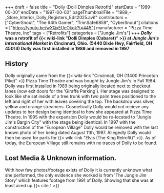 +++
draft = false
title = "Dolly (Dolli Dimples Retrofit)"
startDate = "1989-00-00"
endDate = "1997-00-00"
pageThumbnailFile = "1989_-_Store_Interior_Dolly_Registers_Edit2025.avif"
contributors = ["CyberSnout", "The 64th Gamer", "TrimSafe6859", "CyberSnout"]
citations = ["https://youtu.be/wXQxEUeOkok?t=445"]
manufacturer = "Pizza Time Theatre, Inc"
tags = ["Retrofits"]
categories = ["Jungle Jim's"]
+++
***Dolly* was a retrofit of {{< wiki-link "Dolli Dimples (Cabaret)" >}} at *Jungle Jim's International Market* in Cincinnati, Ohio. (5440 Dixie Hwy, Fairfield, OH 45014)
Dolly was first installed in 1989 and removed in 1997**

## History

Dolly originally came from the {{< wiki-link "Cincinnati, OH (11400 Princeton Pike)" >}} Pizza Time Theatre and was bought by Jungle Jim's in Fall 1984. Dolly was first installed in 1989 being originally located next to checkout lanes (now exit doors for the 'Giraffe Parking'). Her stage was designed to look like she sat inside of a tree trunk with two palm trees positioned to the left and right of her with leaves covering the top. The backdrop was silver, yellow and orange streamers. Cosmetically Dolly would not recieve any updates to her design being identical to how she appeared at Pizza Time Theatre. In 1995 with the expansion Dolly would be re-located to "Jungle Jim's Bargin City" with the stage being identical. In 1997 with the construction of the "European Village" Dolly would be removed with the last known photo of her being dated August 11th, 1997. Allegedly Dolly would then be used for parts for {{< wiki-link "Elvis (The King Retrofit)" >}}. As of today, the European Village still remains with no traces of Dolly to be found.

## Lost Media & Unknown information.

With how few photos/footage exists of Dolly it is currently unknown what she performed, the only evidence she worked is from 'The Jungle Jim Story' which features footage from 1991 of Dolly. Showing that she was at least aired up.{{< cite 1 >}}
